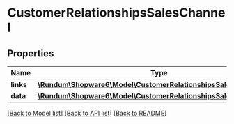 # CustomerRelationshipsSalesChannel

## Properties
Name | Type | Description | Notes
------------ | ------------- | ------------- | -------------
**links** | [**\Rundum\Shopware6\Model\CustomerRelationshipsSalesChannelLinks**](CustomerRelationshipsSalesChannelLinks.md) |  | [optional] 
**data** | [**\Rundum\Shopware6\Model\CustomerRelationshipsSalesChannelData**](CustomerRelationshipsSalesChannelData.md) |  | [optional] 

[[Back to Model list]](../../README.md#documentation-for-models) [[Back to API list]](../../README.md#documentation-for-api-endpoints) [[Back to README]](../../README.md)

